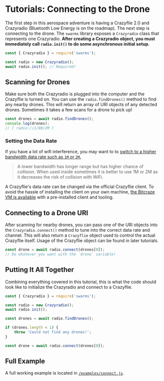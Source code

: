 # Tutorials: Connecting to the Drone

The first step in this aerospace adventure is having a Crazyflie 2.0 and Crazyradio (Bluetooth Low Energy is on the roadmap). The next step is connecting to the drone. The `swarms` library exposes a `Crazyradio` class that represents one Crazyradio. **After creating a Crazyradio object, you must immediately call `radio.init()` to do some asynchronous initial setup.**

```javascript
const { Crazyradio } = require('swarms');

const radio = new Crazyradio();
await radio.init(); // Required!
```

## Scanning for Drones

Make sure both the Crazyradio is plugged into the computer and the Crazyflie is turned on. You can use the `radio.findDrones()` method to find any nearby drones. This will return an array of URI objects of any detected drones. Sometimes it takes a few scans for a drone to pick up!

```javascript
const drones = await radio.findDrones();
console.log(drones);
// [ radio://1/80/2M ]
```

### Setting the Data Rate

If you have a lot of wifi interference, you may want to to [switch to a higher bandwidth data rate such as `1M` or `2M`.](https://wiki.bitcraze.io/doc:crazyflie:client:pycfclient:index#firmware_configuration)

> A lower bandwidth has longer range but has higher chance of collision. When used inside sometimes it is better to use 1M or 2M as it decreases the risk of collision with WiFi.

A Crazyflie's data rate can be changed via the official Crazyflie client. To avoid the hassle of installing the client on your own machine, [the Bitcraze VM is available](https://wiki.bitcraze.io/projects:virtualmachine:index) with a pre-installed client and tooling.

## Connecting to a Drone URI

After scanning for nearby drones, you can pass one of the URI objects into the `Crazyradio.connect()` method to tune into the correct data rate and channel. This will also return a `Crazyflie` object used to control the actual Crazyflie itself. Usage of the Crazyflie object can be found in later tutorials.

```javascript
const drone = await radio.connect(drones[0]);
// Do whatever you want with the `drone` variable!
```

## Putting It All Together

Combining everything covered in this tutorial, this is what the code should look like to initialize the Crazyradio and connect to a Crazyflie.

```javascript
const { Crazyradio } = require('swarms');

const radio = new Crazyradio();
await radio.init();

const drones = await radio.findDrones();

if (drones.length < 1) {
	throw 'Could not find any drones!';
}

const drone = await radio.connect(drones[0]);
```

## Full Example

A full working example is located in [`/examples/connect.js`](https://github.com/michaelgira23/swarms/blob/master/examples/connect.js).
